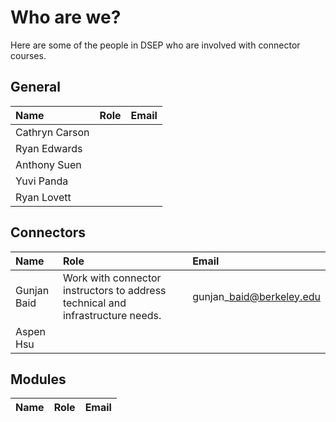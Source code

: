 # Who are we?

Here are some of the people in DSEP who are involved with connector courses.

## General

| Name | Role | Email |
| :--- | :--- | :--- |
| Cathryn Carson |  |  |
| Ryan Edwards |  |  |
| Anthony Suen |  |  |
| Yuvi Panda |  |  |
| Ryan Lovett |  |  |

## Connectors

| Name | Role | Email |
| :--- | :--- | :--- |
| Gunjan Baid | Work with connector instructors to address technical and infrastructure needs. | gunjan\_baid@berkeley.edu |
| Aspen Hsu |  |  |

## Modules

| Name | Role | Email |
| :--- | :--- | :--- |




